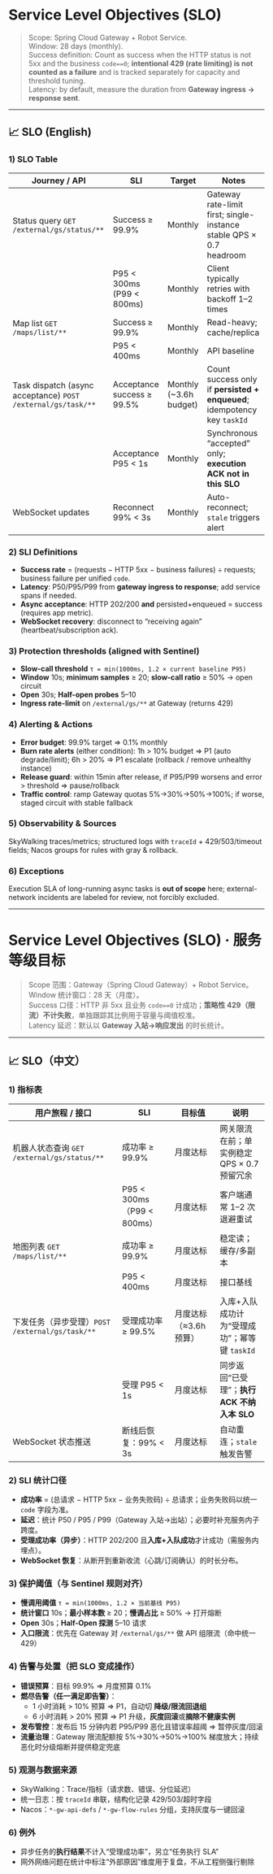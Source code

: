 # Service Level Objectives (SLO)

> Scope: Spring Cloud Gateway + Robot Service.  
> Window: 28 days (monthly).  
> Success definition: Count as success when the HTTP status is not 5xx and the business `code==0`; **intentional 429 (rate limiting) is not counted as a failure** and is tracked separately for capacity and threshold tuning.  
> Latency: by default, measure the duration from **Gateway ingress → response sent**.

---

## 📈 SLO (English)

### 1) SLO Table
| Journey / API | SLI | Target | Notes |
|---|---|---|---|
| Status query `GET /external/gs/status/**` | Success ≥ 99.9% | Monthly | Gateway rate-limit first; single-instance stable QPS × 0.7 headroom |
|  | P95 < 300ms (P99 < 800ms) | Monthly | Client typically retries with backoff 1–2 times |
| Map list `GET /maps/list/**` | Success ≥ 99.9% | Monthly | Read-heavy; cache/replica |
|  | P95 < 400ms | Monthly | API baseline |
| Task dispatch (async acceptance) `POST /external/gs/task/**` | Acceptance success ≥ 99.5% | Monthly (~3.6h budget) | Count success only if **persisted + enqueued**; idempotency key `taskId` |
|  | Acceptance P95 < 1s | Monthly | Synchronous “accepted” only; **execution ACK not in this SLO** |
| WebSocket updates | Reconnect 99% < 3s | Monthly | Auto-reconnect; `stale` triggers alert |

### 2) SLI Definitions
- **Success rate** = (requests − HTTP 5xx − business failures) ÷ requests; business failure per unified `code`.  
- **Latency**: P50/P95/P99 from **gateway ingress to response**; add service spans if needed.  
- **Async acceptance**: HTTP 202/200 **and** persisted+enqueued = success (requires app metric).  
- **WebSocket recovery**: disconnect to “receiving again” (heartbeat/subscription ack).

### 3) Protection thresholds (aligned with Sentinel)
- **Slow-call threshold** `τ = min(1000ms, 1.2 × current baseline P95)`  
- **Window** 10s; **minimum samples** ≥ 20; **slow-call ratio** ≥ 50% → open circuit  
- **Open** 30s; **Half-open probes** 5–10  
- **Ingress rate-limit** on `/external/gs/**` at Gateway (returns 429)

### 4) Alerting & Actions
- **Error budget**: 99.9% target ⇒ 0.1% monthly  
- **Burn rate alerts** (either condition): 1h > 10% budget ⇒ P1 (auto degrade/limit); 6h > 20% ⇒ P1 escalate (rollback / remove unhealthy instance)  
- **Release guard**: within 15min after release, if P95/P99 worsens and error > threshold ⇒ pause/rollback  
- **Traffic control**: ramp Gateway quotas 5%→30%→50%→100%; if worse, staged circuit with stable fallback

### 5) Observability & Sources
SkyWalking traces/metrics; structured logs with `traceId` + 429/503/timeout fields; Nacos groups for rules with gray & rollback.

### 6) Exceptions
Execution SLA of long-running async tasks is **out of scope** here; external-network incidents are labeled for review, not forcibly excluded.

---

# Service Level Objectives (SLO) · 服务等级目标

> Scope 范围：Gateway（Spring Cloud Gateway）+ Robot Service。  
> Window 统计窗口：28 天（月度）。  
> Success 口径：HTTP 非 5xx 且业务 `code==0` 计成功；**策略性 429（限流）不计失败**，单独跟踪其比例用于容量与阈值校准。  
> Latency 延迟：默认以 **Gateway 入站→响应发出** 的时长统计。

---

## 📈 SLO（中文）

### 1) 指标表
| 用户旅程 / 接口 | SLI | 目标值 | 说明 |
|---|---|---|---|
| 机器人状态查询 `GET /external/gs/status/**` | 成功率 ≥ 99.9% | 月度达标 | 网关限流在前；单实例稳定 QPS × 0.7 预留冗余 |
|  | P95 < 300ms（P99 < 800ms） | 月度达标 | 客户端通常 1–2 次退避重试 |
| 地图列表 `GET /maps/list/**` | 成功率 ≥ 99.9% | 月度达标 | 稳定读；缓存/多副本 |
|  | P95 < 400ms | 月度达标 | 接口基线 |
| 下发任务（异步受理）`POST /external/gs/task/**` | 受理成功率 ≥ 99.5% | 月度达标（≈3.6h 预算） | 入库+入队成功计为“受理成功”；幂等键 `taskId` |
|  | 受理 P95 < 1s | 月度达标 | 同步返回“已受理”；**执行 ACK 不纳入本 SLO** |
| WebSocket 状态推送 | 断线后恢复：99% < 3s | 月度达标 | 自动重连；`stale` 触发告警 |

### 2) SLI 统计口径
- **成功率** = (总请求 − HTTP 5xx − 业务失败码) ÷ 总请求；业务失败码以统一 `code` 字段为准。  
- **延迟**：统计 P50 / P95 / P99（Gateway 入站→出站）；必要时补充服务内子跨度。  
- **受理成功率（异步）**：HTTP 202/200 且**入库+入队成功**才计成功（需服务内埋点）。  
- **WebSocket 恢复**：从断开到重新收流（心跳/订阅确认）的时长分布。

### 3) 保护阈值（与 Sentinel 规则对齐）
- **慢调用阈值** `τ = min(1000ms, 1.2 × 当前基线 P95)`  
- **统计窗口** 10s；**最小样本数** ≥ 20；**慢调占比** ≥ 50% → 打开熔断  
- **Open** 30s；**Half-Open 探测** 5–10 请求  
- **入口限流**：优先在 Gateway 对 `/external/gs/**` 做 API 组限流（命中统一 429）

### 4) 告警与处置（把 SLO 变成操作）
- **错误预算**：目标 99.9% ⇒ 月度预算 0.1%  
- **燃尽告警（任一满足即告警）**：  
  - 1 小时消耗 > 10% 预算 ⇒ P1，自动切 **降级/限流回退组**  
  - 6 小时消耗 > 20% 预算 ⇒ P1 升级，**灰度回滚**或**摘除不健康实例**  
- **发布管控**：发布后 15 分钟内若 P95/P99 恶化且错误率超阈 ⇒ 暂停灰度/回滚  
- **流量治理**：Gateway 限流配额按 5%→30%→50%→100% 梯度放大；持续恶化时分级熔断并提供稳定兜底

### 5) 观测与数据来源
- SkyWalking：Trace/指标（请求数、错误、分位延迟）  
- 统一日志：按 `traceId` 串联，结构化记录 429/503/超时字段  
- Nacos：`*-gw-api-defs` / `*-gw-flow-rules` 分组，支持灰度与一键回滚

### 6) 例外
- 异步任务的**执行结果**不计入“受理成功率”，另立“任务执行 SLA”  
- 网外网络问题在统计中标注“外部原因”维度用于复盘，不从工程侧强行剔除
